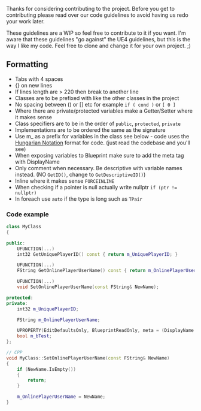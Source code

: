Thanks for considering contributing to the project. Before you get to contributing please read over our code guidelines to avoid having us redo your work later. 

These guidelines are a WIP so feel free to contribute to it if you want. I'm aware that these guidelines "go against" the UE4 guidelines, but this is the way I like my code. Feel free to clone and change it for your own project. ;)

## Formatting
- Tabs with 4 spaces
- {} on new lines
- If lines length are > 220 then break to another line
- Classes are to be prefixed with like the other classes in the project
- No spacing between () or [] etc for example `if ( cond )` or `[ 0 ]`
- Where there are private/protected variables make a Getter/Setter where it makes sense
- Class specifiers are to be in the order of `public`, `protected`, `private`
- Implementations are to be ordered the same as the signature
- Use m_ as a prefix for variables in the class see below - code uses the [Hungarian Notation](https://en.wikipedia.org/wiki/Hungarian_notation#Examples) format for code. (just read the codebase and you'll see)
- When exposing variables to Blueprint make sure to add the meta tag with DisplayName
- Only comment when necessary. Be descriptive with variable names instead. (NO `GetID()`, change to `GetDescriptiveID()`)
- Inline where it makes sense `FORCEINLINE`
- When checking if a pointer is null actually write nullptr `if (ptr != nullptr)`
- In foreach use `auto` if the type is long such as `TPair`


### Code example
```cpp
class MyClass
{

public:
    UFUNCTION(...)
    int32 GetUniquePlayerID() const { return m_UniquePlayerID; }

    UFUNCTION(...)
    FString GetOnlinePlayerUserName() const { return m_OnlinePlayerUserName; }

    UFUNCTION(...)
    void SetOnlinePlayerUserName(const FString& NewName);

protected:
private:
    int32 m_UniquePlayerID;

    FString m_OnlinePlayerUserName;

    UPROPERTY(EditDefaultsOnly, BlueprintReadOnly, meta = (DisplayName = "bTest"))
    bool m_bTest;
};

// CPP
void MyClass::SetOnlinePlayerUserName(const FString& NewName)
{
    if (NewName.IsEmpty()) 
    {
        return;
    }

    m_OnlinePlayerUserName = NewName;
}
```

